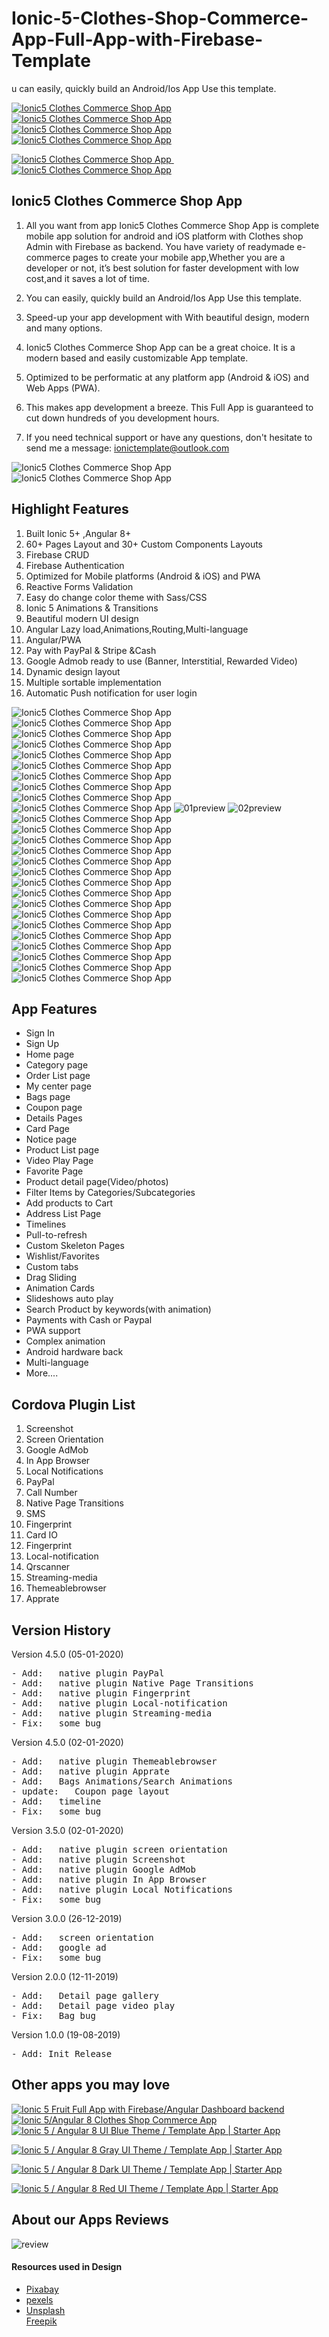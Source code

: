 # Ionic-5-Clothes-Shop-Commerce-App-Full-App-with-Firebase-Template
u can easily, quickly build an Android/Ios App Use this template.
<p>
    <a href="http://bit.ly/39HlNpa" target="_blank">
        <img src="https://i.ibb.co/mH8xNNR/qrcodeandroid.jpg" alt="Ionic5 Clothes Commerce Shop App" border="0">
    </a>
    <a href="http://bit.ly/2sEdcTN" target="_blank">
        <img src="https://i.ibb.co/H7qw3sj/qrcodegoogle.jpg" alt="Ionic5 Clothes Commerce Shop App" border="0">
    </a>
    <a href="http://preview.codecanyon.net/item/ionic4-clothes-commerce-app/full_screen_preview/24329144"
       target="_blank">
        <img src="https://i.ibb.co/9qX5YkN/document.jpg" alt="Ionic5 Clothes Commerce Shop App" border="0">
    </a>
    <a href="https://codecanyon.net/user/captain96778" target="_blank">
        <img src="https://i.ibb.co/vmMPhCq/follow.jpg" alt="Ionic5 Clothes Commerce Shop App" border="0">
    </a>
</p>

<p>
    <a href="mailto:ionictemplate@outlook.com">
        <img src="https://i.ibb.co/L9WkhY5/emailbtn.png" alt="Ionic5 Clothes Commerce Shop App" border="0">
    </a>
    &nbsp;&nbsp;&nbsp;
    <a href="https://youtu.be/s4AlRDStn-Q" target="_blank">
        <img src="https://i.ibb.co/3FpDHVG/videobtn.png" alt="Ionic5 Clothes Commerce Shop App" border="0">
    </a>
</p>

<h2><strong>Ionic5 Clothes Commerce Shop App</strong></h2>
<ol>
    <li>
        <p>All you want from app Ionic5 Clothes Commerce Shop App is complete mobile app solution for android and iOS
            platform
            with Clothes shop Admin with Firebase as backend. You have variety of readymade e-commerce pages to create
            your
            mobile app,Whether you are a developer or not, it’s best solution for faster development with low cost,and
            it saves a lot of time.</p>
    </li>
    <li>
        <p>You can easily, quickly build an Android/Ios App Use this template. </p>
    </li>
    <li>
        <p>Speed-up your app development with With beautiful design, modern and many options.</p>
    </li>
    <li>
        <p>Ionic5 Clothes Commerce Shop App can be a great choice. It is a modern based and easily customizable App
            template.</p>
    </li>
    <li><p>Optimized to be performatic at any platform app (Android & iOS) and Web Apps (PWA).</p></li>
    <li><p>This makes app development a breeze. This Full App is guaranteed to cut down hundreds of you development
        hours.</p></li>
    <li><p>If you need technical support or have any questions, don't hesitate to send me a message:
        <a href="mailto:ionictemplate@outlook.com">ionictemplate@outlook.com</a></p></li>
</ol>


<img src="https://i.ibb.co/cQSXxGc/1previewdemo.gif" alt="Ionic5 Clothes Commerce Shop App" border="0">
<img src="https://i.ibb.co/rF2p1k9/02feature.jpg" alt="Ionic5 Clothes Commerce Shop App" border="0">
<h2><strong>Highlight Features</strong></h2>
<ol>
    <li>Built Ionic 5+ ,Angular 8+</li>
    <li>60+ Pages Layout and 30+ Custom Components Layouts</li>
    <li>Firebase CRUD</li>
    <li>Firebase Authentication</li>
    <li>Optimized for Mobile platforms (Android & iOS) and PWA</li>
    <li>Reactive Forms Validation</li>
    <li>Easy do change color theme with Sass/CSS</li>
    <li>Ionic 5 Animations & Transitions</li>
    <li>Beautiful modern UI design</li>
    <li>Angular Lazy load,Animations,Routing,Multi-language</li>
    <li>Angular/PWA</li>
    <li>Pay with PayPal & Stripe &Cash</li>
    <li>Google Admob ready to use (Banner, Interstitial, Rewarded Video)</li>
    <li>Dynamic design layout</li>
    <li>Multiple sortable implementation</li>
    <li>Automatic Push notification for user login</li>
</ol>

<img src="https://i.ibb.co/BrzJtfH/001preview.gif" alt="Ionic5 Clothes Commerce Shop App" border="0">
<img src="https://i.ibb.co/k6QVn7m/002preview.gif" alt="Ionic5 Clothes Commerce Shop App" border="0">
<img src="https://i.ibb.co/z4wz9j8/003preview.gif" alt="Ionic5 Clothes Commerce Shop App" border="0">
<img src="https://i.ibb.co/Lky8C38/0004preview.gif" alt="Ionic5 Clothes Commerce Shop App" border="0">
<img src="https://i.ibb.co/vYSPLz8/005preview.gif" alt="Ionic5 Clothes Commerce Shop App" border="0">
<img src="https://i.ibb.co/wcp4Nh7/006preview.gif" alt="Ionic5 Clothes Commerce Shop App" border="0">
<img src="https://i.ibb.co/sbmXrV5/007preview.gif" alt="Ionic5 Clothes Commerce Shop App" border="0">
<img src="https://i.ibb.co/bW39mGS/008preview.gif" alt="Ionic5 Clothes Commerce Shop App" border="0">
<img src="https://i.ibb.co/ypQh1fs/009preview.gif" alt="Ionic5 Clothes Commerce Shop App" border="0">
<img src="https://i.ibb.co/qNrpvB4/010preview.gif" alt="Ionic5 Clothes Commerce Shop App" border="0">


<img src="https://i.ibb.co/QpVDTdt/01preview.gif" alt="01preview" border="0">
<img src="https://i.ibb.co/d60jGNL/02preview.gif" alt="02preview" border="0">
<img src="https://i.ibb.co/P1ZQ5m7/03preview.gif" alt="Ionic5 Clothes Commerce Shop App" border="0">
<img src="https://i.ibb.co/LPVsSBf/04preview.gif" alt="Ionic5 Clothes Commerce Shop App" border="0">
<img src="https://i.ibb.co/5jkQbp1/05preview.gif" alt="Ionic5 Clothes Commerce Shop App" border="0">
<img src="https://i.ibb.co/xGBcM5C/07preview.gif" alt="Ionic5 Clothes Commerce Shop App" border="0">
<img src="https://i.ibb.co/0tZT7Wh/08preview.gif" alt="Ionic5 Clothes Commerce Shop App" border="0">
<img src="https://i.ibb.co/9y4gvDF/09preview.gif" alt="Ionic5 Clothes Commerce Shop App" border="0">
<img src="https://i.ibb.co/vzDntQR/10preview.gif" alt="Ionic5 Clothes Commerce Shop App" border="0">
<img src="https://i.ibb.co/NSn9Ft2/11preview.gif" alt="Ionic5 Clothes Commerce Shop App" border="0">
<img src="https://i.ibb.co/fYLZb5v/12preview.gif" alt="Ionic5 Clothes Commerce Shop App" border="0">
<img src="https://i.ibb.co/zJs9C3x/13preview.gif" alt="Ionic5 Clothes Commerce Shop App" border="0">
<img src="https://i.ibb.co/8srMg69/14preview.gif" alt="Ionic5 Clothes Commerce Shop App" border="0">
<img src="https://i.ibb.co/x2yvF8K/15preview.gif" alt="Ionic5 Clothes Commerce Shop App" border="0">
<img src="https://i.ibb.co/z73q2vM/16preview.gif" alt="Ionic5 Clothes Commerce Shop App" border="0">
<img src="https://i.ibb.co/WvzbbFh/17preview.gif" alt="Ionic5 Clothes Commerce Shop App" border="0">
<img src="https://i.ibb.co/mbgrzNm/19preview.gif" alt="Ionic5 Clothes Commerce Shop App" border="0">
<img src="https://i.ibb.co/ykVDTQr/01introduce.jpg" alt="Ionic5 Clothes Commerce Shop App" border="0">

<h2><strong>App Features</strong></h2>
<ul>
    <li>Sign In</li>
    <li>Sign Up</li>
    <li>Home page</li>
    <li>Category page</li>
    <li>Order List page</li>
    <li>My center page</li>
    <li>Bags page</li>
    <li>Coupon page</li>
    <li>Details Pages</li>
    <li>Card Page</li>
    <li>Notice page</li>
    <li>Product List page</li>
    <li>Video Play Page</li>
    <li>Favorite Page</li>
    <li>Product detail page(Video/photos)</li>
    <li>Filter Items by Categories/Subcategories</li>
    <li>Add products to Cart</li>
    <li>Address List Page</li>
    <li>Timelines</li>
    <li>Pull-to-refresh</li>
    <li>Custom Skeleton Pages</li>
    <li>Wishlist/Favorites</li>
    <li>Custom tabs</li>
    <li>Drag Sliding</li>
    <li>Animation Cards</li>
    <li>Slideshows auto play</li>
    <li>Search Product by keywords(with animation)</li>
    <li>Payments with Cash or Paypal</li>
    <li>PWA support</li>
    <li>Complex animation</li>
    <li>Android hardware back</li>
    <li>Multi-language</li>
    <li>More....</li>
</ul>

<h2><strong>Cordova Plugin List</strong></h2>
<ol>
    <li>Screenshot</li>
    <li>Screen Orientation</li>
    <li>Google AdMob</li>
    <li>In App Browser</li>
    <li>Local Notifications</li>
    <li>PayPal</li>
    <li>Call Number</li>
    <li>Native Page Transitions</li>
    <li>SMS</li>
    <li>Fingerprint</li>
    <li>Card IO</li>
    <li>Fingerprint</li>
    <li>Local-notification</li>
    <li>Qrscanner</li>
    <li>Streaming-media</li>
    <li>Themeablebrowser</li>
    <li>Apprate</li>
</ol>

<h2><strong>Version History</strong></h2>
<p>Version 4.5.0 (05-01-2020)</p>
<pre>
- Add:   native plugin PayPal
- Add:   native plugin Native Page Transitions
- Add:   native plugin Fingerprint
- Add:   native plugin Local-notification
- Add:   native plugin Streaming-media
- Fix:   some bug
</pre>
<p>Version 4.5.0 (02-01-2020)</p>
<pre>
- Add:   native plugin Themeablebrowser
- Add:   native plugin Apprate
- Add:   Bags Animations/Search Animations
- update:   Coupon page layout
- Add:   timeline
- Fix:   some bug
</pre>
<p>Version 3.5.0 (02-01-2020)</p>
<pre>
- Add:   native plugin screen orientation
- Add:   native plugin Screenshot
- Add:   native plugin Google AdMob
- Add:   native plugin In App Browser
- Add:   native plugin Local Notifications
- Fix:   some bug
</pre>
<p>Version 3.0.0 (26-12-2019)</p>
<pre>
- Add:   screen orientation
- Add:   google ad
- Fix:   some bug
</pre>
<p>Version 2.0.0 (12-11-2019)</p>
<pre>
- Add:   Detail page gallery
- Add:   Detail page video play
- Fix:   Bag bug
</pre>
<p>Version 1.0.0 (19-08-2019)</p>
<pre>
- Add: Init Release
</pre>

<h2><strong>Other apps you may love</strong></h2>
<a href="https://codecanyon.net/item/ionic5-fruit-app-with-firebase/24448819" target="_blank">
    <img src="https://i.ibb.co/4Ps2PGQ/fruits.png" alt="Ionic 5 Fruit Full App with Firebase/Angular Dashboard backend"
         border="0">
</a>
<a href="https://codecanyon.net/item/ionic4-clothes-commerce-app/24329144" target="_blank">
    <img src="https://i.ibb.co/ncRXGGN/clothetemplate.png" alt="Ionic 5/Angular 8 Clothes Shop Commerce App" border="0">
</a>

<a href="https://codecanyon.net/item/ionic-5-angular-8-ui-blue-theme-template-app-starter-app/25179998" target="_blank">
    <img src="https://i.ibb.co/TPNQDnJ/bluetemplate.png"
         alt="Ionic 5 / Angular 8 UI Blue Theme / Template App | Starter App" border="0">
</a>

<a href="https://codecanyon.net/item/ionic-5-angular-8-gray-ui-theme-template-app-starter-app/25267829"
   target="_blank">
    <img src="https://i.ibb.co/tJmQ3VF/graytemplate.png"
         alt="Ionic 5 / Angular 8 Gray UI Theme / Template App | Starter App" border="0">
</a>

<a href="https://codecanyon.net/item/ionic-5-angular-8-dark-ui-theme-template-app-starter-app/25261503"
   target="_blank">
    <img src="https://i.ibb.co/2W3K9gN/darktemplate.png"
         alt="Ionic 5 / Angular 8 Dark UI Theme / Template App | Starter App" border="0">
</a>

<a href="https://codecanyon.net/item/ionic-5-angular-8-red-ui-theme-template-app-starter-app/25287143"
   target="_blank">
    <img src="https://i.ibb.co/c3VsYJ8/redtemplate.png"
         alt="Ionic 5 / Angular 8 Red UI Theme / Template App | Starter App" border="0">
</a>

<h2><strong>About our Apps Reviews</strong></h2>
<img src="https://i.ibb.co/jVxZWv9/review.jpg" alt="review" border="0">
<h4><strong>Resources used in Design</strong></h4>
<ul>
    <li><a href="https://pixabay.com/" target="_blank">Pixabay</a></li>
    <li><a href="https://www.pexels.com" target="_blank">pexels</a></li>
    <li><a href="https://unsplash.com/" target="_blank">Unsplash</a></li>
    <a href="http://www.freepik.com" target="_blank">Freepik</a>
</ul>
